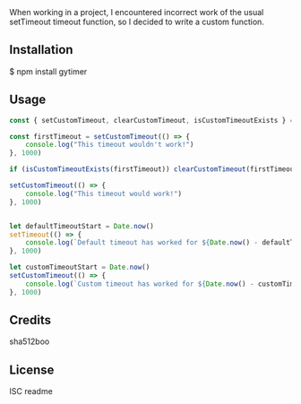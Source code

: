 
<snippet>
    <content><![CDATA[
# ${1:gytimer}

When working in a project, I encountered incorrect work of the usual setTimeout timeout function, so I decided to write a custom function.

## Installation

$ npm install gytimer

## Usage 
```javascript
const { setCustomTimeout, clearCustomTimeout, isCustomTimeoutExists } = require('gytimer') 

const firstTimeout = setCustomTimeout(() => {
    console.log("This timeout wouldn't work!")
}, 1000)

if (isCustomTimeoutExists(firstTimeout)) clearCustomTimeout(firstTimeout)

setCustomTimeout(() => {
    console.log("This timeout would work!")
}, 1000)


let defaultTimeoutStart = Date.now()
setTimeout(() => {
    console.log(`Default timeout has worked for ${Date.now() - defaultTimeoutStart} ms (Condition: 1000 ms)`)
}, 1000)

let customTimeoutStart = Date.now()
setCustomTimeout(() => {
    console.log(`Custom timeout has worked for ${Date.now() - customTimeoutStart} ms (Condition: 1000 ms)`)
}, 1000)

```
## Credits
sha512boo
## License
ISC
</content>
    <tabTrigger>readme</tabTrigger>
</snippet>
